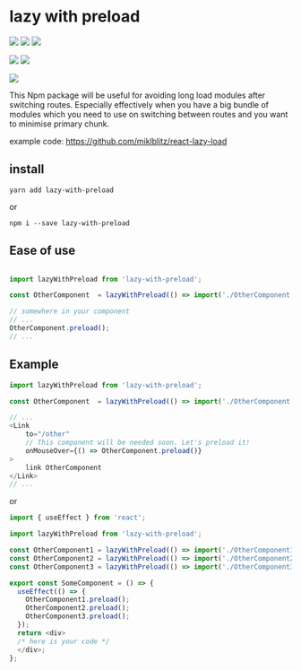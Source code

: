 # lazy with preload

![](https://travis-ci.org/bad4iz/lazyWithPreload.svg?branch=main)
![](https://img.shields.io/npm/v/lazyWithPreload.svg)
![](https://img.shields.io/npm/dt/lazyWithPreload.svg)

![](https://img.shields.io/github/commit-activity/m/bad4iz/lazyWithPreload.svg)
![](https://img.shields.io/github/last-commit/bad4iz/lazyWithPreload.svg)

![](https://img.shields.io/github/license/bad4iz/lazyWithPreload.svg)

This Npm package will be useful for avoiding long load modules after switching routes. Especially effectively when you have a big bundle of modules which you need to use on switching between routes and you want to minimise primary chunk.

example code: https://github.com/miklblitz/react-lazy-load

## install

```
yarn add lazy-with-preload
```

or

```
npm i --save lazy-with-preload
```

## Ease of use

```javascript

import lazyWithPreload from 'lazy-with-preload';

const OtherComponent  = lazyWithPreload(() => import('./OtherComponent'));

// somewhere in your component
// ...
OtherComponent.preload();
// ...
```

## Example

```javascript
import lazyWithPreload from 'lazy-with-preload';

const OtherComponent  = lazyWithPreload(() => import('./OtherComponent'));

// ...
<Link
    to="/other"
    // This component will be needed soon. Let's preload it!
    onMouseOver={() => OtherComponent.preload()}
>
    link OtherComponent
</Link>
// ...

```

or

```javascript
import { useEffect } from 'react';

import lazyWithPreload from 'lazy-with-preload';

const OtherComponent1 = lazyWithPreload(() => import('./OtherComponent1'));
const OtherComponent2 = lazyWithPreload(() => import('./OtherComponent2'));
const OtherComponent3 = lazyWithPreload(() => import('./OtherComponent3'));

export const SomeComponent = () => {
  useEffect(() => {
    OtherComponent1.preload();
    OtherComponent2.preload();
    OtherComponent3.preload();
  });
  return <div>
  /* here is your code */
  </div>;
};
```
